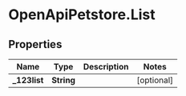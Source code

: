 # OpenApiPetstore.List

## Properties

Name | Type | Description | Notes
------------ | ------------- | ------------- | -------------
**_123list** | **String** |  | [optional] 


